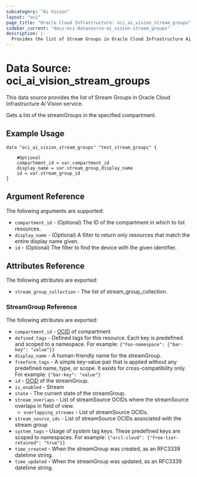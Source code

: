 ```yaml
---
subcategory: "Ai Vision"
layout: "oci"
page_title: "Oracle Cloud Infrastructure: oci_ai_vision_stream_groups"
sidebar_current: "docs-oci-datasource-ai_vision-stream_groups"
description: |-
  Provides the list of Stream Groups in Oracle Cloud Infrastructure Ai Vision service
---
```


# Data Source: oci_ai_vision_stream_groups
This data source provides the list of Stream Groups in Oracle Cloud Infrastructure Ai Vision service.

Gets a list of the streamGroups in the specified compartment.


## Example Usage

```hcl
data "oci_ai_vision_stream_groups" "test_stream_groups" {

	#Optional
	compartment_id = var.compartment_id
	display_name = var.stream_group_display_name
	id = var.stream_group_id
}
```

## Argument Reference

The following arguments are supported:

* `compartment_id` - (Optional) The ID of the compartment in which to list resources.
* `display_name` - (Optional) A filter to return only resources that match the entire display name given.
* `id` - (Optional) The filter to find the device with the given identifier.


## Attributes Reference

The following attributes are exported:

* `stream_group_collection` - The list of stream_group_collection.

### StreamGroup Reference

The following attributes are exported:

* `compartment_id` - [OCID](https://docs.cloud.oracle.com/iaas/Content/General/Concepts/identifiers.htm) of compartment 
* `defined_tags` - Defined tags for this resource. Each key is predefined and scoped to a namespace. For example: `{"foo-namespace": {"bar-key": "value"}}` 
* `display_name` - A human-friendly name for the streamGroup.
* `freeform_tags` - A simple key-value pair that is applied without any predefined name, type, or scope. It exists for cross-compatibility only. For example: `{"bar-key": "value"}` 
* `id` - [OCID](https://docs.cloud.oracle.com/iaas/Content/General/Concepts/identifiers.htm) of the streamGroup. 
* `is_enabled` - Stream
* `state` - The current state of the streamGroup.
* `stream_overlaps` - List of streamSource OCIDs where the streamSource overlaps in field of view.
	* `overlapping_streams` - List of streamSource OCIDs.
* `stream_source_ids` - List of streamSource OCIDs associated with the stream group
* `system_tags` - Usage of system tag keys. These predefined keys are scoped to namespaces. For example: `{"orcl-cloud": {"free-tier-retained": "true"}}` 
* `time_created` - When the streamGroup was created, as an RFC3339 datetime string.
* `time_updated` - When the streamGroup was updated, as an RFC3339 datetime string.

